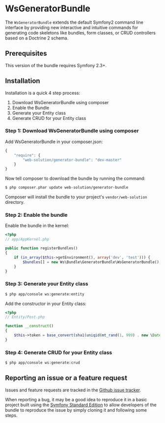 WsGeneratorBundle
=====================

The `WsGeneratorBundle` extends the default Symfony2 command line
interface by providing new interactive and intuitive commands for generating
code skeletons like bundles, form classes, or CRUD controllers based on a
Doctrine 2 schema.

## Prerequisites

This version of the bundle requires Symfony 2.3+.

## Installation

Installation is a quick 4 step process:

1. Download WsGeneratorBundle using composer
2. Enable the Bundle
3. Generate your Entity class
4. Generate CRUD for your Entity class

### Step 1: Download WsGeneratorBundle using composer

Add WsGeneratorBundle in your composer.json:

```js
{
    "require": {
        "web-solution/generator-bundle": "dev-master"
    }
}
```

Now tell composer to download the bundle by running the command:

``` bash
$ php composer.phar update web-solution/generator-bundle
```

Composer will install the bundle to your project's `vendor/web-solution` directory.

### Step 2: Enable the bundle

Enable the bundle in the kernel:

``` php
<?php
// app/AppKernel.php

public function registerBundles()
{
    if (in_array($this->getEnvironment(), array('dev', 'test'))) {
        $bundles[] = new Ws\Bundle\GeneratorBundle\WsGeneratorBundle();
    }
}
```

### Step 3: Generate your Entity class

``` bash
$ php app/console ws:generate:entity
```

Add the constructor in your Entity class:

``` php
<?php
// Entity/Post.php

function __construct()
{
    $this->token = base_convert(sha1(uniqid(mt_rand(1, 999) . new \DateTime(), true)), 16, 36);
}
```

### Step 4: Generate CRUD for your Entity class

``` bash
$ php app/console ws:generate:crud
```

Reporting an issue or a feature request
---------------------------------------

Issues and feature requests are tracked in the [Github issue tracker](https://github.com/ceif-khedhiri/WsGeneratorBundle/issues).

When reporting a bug, it may be a good idea to reproduce it in a basic project
built using the [Symfony Standard Edition](https://github.com/symfony/symfony-standard)
to allow developers of the bundle to reproduce the issue by simply cloning it
and following some steps.
